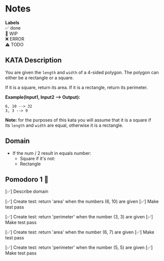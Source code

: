 # Notes

**Labels**  
✅ done  
🚧 WIP  
❌ ERROR  
⚠️ TODO

## KATA Description
You are given the `length` and `width` of a 4-sided polygon. The polygon can either be a rectangle or a square.

If it is a square, return its area. If it is a rectangle, return its perimeter.

**Example(Input1, Input2 --> Output):**

```
6, 10 --> 32
3, 3 --> 9
```

**Note:** for the purposes of this kata you will assume that it is a square if its `length` and `width` are equal, otherwise it is a rectangle.

## Domain
- If the num / 2 result in equals number:
  - Square
  if it's not:
  - Rectangle 

## Pomodoro 1 🍅

[✅] Describe domain

[✅] Create test: return 'area' when the numbers (6, 10) are given
[✅] Make test pass

[✅] Create test: return 'perimeter' when the number (3, 3) are given
[✅] Make test pass

[✅] Create test: return 'area' when the number (6, 7) are given
[✅] Make test pass

[✅] Create test: return 'perimeter' when the number (5, 5) are given
[✅] Make test pass